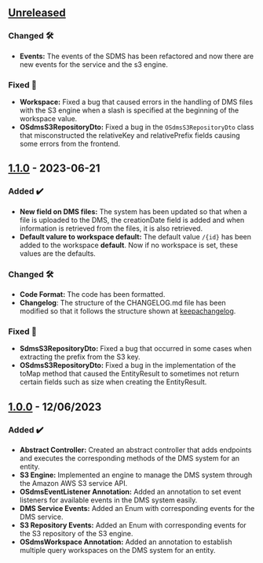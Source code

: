 <!-- ## [Unreleased] -->
<!-- ### Added ✔️-->
<!-- ### Changed 🛠️-->
<!-- ### Deprecated 🛑-->
<!-- ### Removed 🗑️-->
<!-- ### Fixed 🐛-->
<!-- ### Security 🛡️-->
<!-- Este fichero sigue el formato de https://keepachangelog.com -->

## [Unreleased]

### Changed 🛠️
* **Events:** The events of the SDMS has been refactored and now there are new events for the service and the s3 engine.

### Fixed 🐛
* **Workspace:** Fixed a bug that caused errors in the handling of DMS files with the S3 engine when a slash is specified at the beginning of the workspace value.
* **OSdmsS3RepositoryDto:** Fixed a bug in the `OSdmsS3RepositoryDto` class that misconstructed the relativeKey and relativePrefix fields causing some errors from the frontend.


## [1.1.0] - 2023-06-21

### Added ✔️
* **New field on DMS files:** The system has been updated so that when a file is uploaded to the DMS, the creationDate field is added and when information is retrieved from the files, it is also retrieved.
* **Default valure to workspace default:** The default value `/{id}` has been added to the workspace **default**. Now if no workspace is set, these values are the defaults.

### Changed 🛠️
* **Code Format:** The code has been formatted.
* **Changelog**: The structure of the CHANGELOG.md file has been modified so that it follows the structure shown at [keepachangelog](https://keepachangelog.com/).

### Fixed 🐛
* **SdmsS3RepositoryDto:** Fixed a bug that occurred in some cases when extracting the prefix from the S3 key.
* **OSdmsS3RepositoryDto:** Fixed a bug in the implementation of the toMap method that caused the EntityResult to sometimes not return certain fields such as size when creating the EntityResult.

## [1.0.0] - 12/06/2023

### Added ✔️

* **Abstract Controller:** Created an abstract controller that adds endpoints and executes the corresponding methods of
  the DMS system for an entity.
* **S3 Engine:** Implemented an engine to manage the DMS system through the Amazon AWS S3 service API.
* **OSdmsEventListener Annotation:** Added an annotation to set event listeners for available events in the DMS system
  easily.
* **DMS Service Events:** Added an Enum with corresponding events for the DMS service.
* **S3 Repository Events:** Added an Enum with corresponding events for the S3 repository of the S3 engine.
* **OSdmsWorkspace Annotation:** Added an annotation to establish multiple query workspaces on the DMS system for an
  entity.

[unreleased]: https://github.com/ontimize/ontimize-jee-sdms/compare/1.1.0...HEAD
[1.1.0]: https://github.com/ontimize/ontimize-jee-sdms/compare/1.0.0...1.1.0
[1.0.0]: https://github.com/ontimize/ontimize-jee-sdms/releases/tag/1.0.0